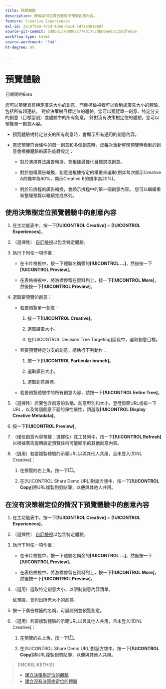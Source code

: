 ```yaml
---
title: 預覽體驗
description: 瞭解如何在廣告體驗中預覽創意內容。
feature: Creative Experiences
exl-id: 2ac8f580-7d3d-4de6-ba14-5d72b30188d7
source-git-commit: 5d8b511708008c77e817ccdb00ae02c158dfe63e
workflow-type: tm+mt
source-wordcount: '544'
ht-degree: 0%

---
```


# 預覽體驗

*已關閉的Beta*

您可以預覽具有特定廣告大小的創意，而目標檢視者可以看到該廣告大小的體驗，包括所有超連結。 對於決策樹目標定位的體驗，您可以預覽單一創意、特定分支的創意（目標型別）或體驗中的所有創意。 針對沒有決策樹定位的體驗，您可以預覽單一創意內容。<!-- verify -->

* 預覽體驗或特定分支的所有創意時，會顯示所有適用的創意內容。

* 當您預覽符合條件的單一創意和多個創意時，您每次重新整理預覽時看到的創意會根據體驗的廣告旋轉設定：

   * 對於演演算法廣告輪換，會根據最佳化目標選取創意。

   * 對於加權廣告輪換，創意是根據指定的權重來選取(例如每次顯示Creative A的機率為80%，顯示Creative B的機率為20%)。

   * 對於已排程的廣告輪換，會顯示排程中的第一個創意內容。 您可以繼續重新整理預覽以繼續完成序列。<!-- Refresh isn't there as of 2/3 -->

## 使用決策樹定位預覽體驗中的創意內容

1. 在主功能表中，按一下&#x200B;**[!UICONTROL Creative]** > **[!UICONTROL Experiences]**。

1. （選擇性） [自訂檢視](/help/creative/introduction/customize-data-views.md)以包含特定體驗。

1. 執行下列任一項作業：

   * 在卡片檢視中，按一下體驗名稱旁的&#x200B;**[!UICONTROL ...]**，然後按一下&#x200B;**[!UICONTROL Preview]**。

   * 在表格檢視中，將游標停留在資料列上，按一下&#x200B;**[!UICONTROL More]**，然後按一下&#x200B;**[!UICONTROL Preview]**。

1. 選取要預覽的創意：

   * 若要預覽單一創意：

      1. 按一下&#x200B;**[!UICONTROL Creative]**。

      1. 選取廣告大小。

      1. 在[!UICONTROL Decision Tree Targeting]區段中，選取創意目標。

   * 若要預覽特定分支的創意，請執行下列動作：

      1. 按一下&#x200B;**[!UICONTROL Particular branch]**。

      1. 選取廣告大小。

     <!-- I don't see this as of 2/3:
     1. Select whether to group the creatives by Rotation Type or Ad Size.
     -->

      1. 選取創意目標。

   * 若要預覽體驗中的所有創意內容，請按一下&#x200B;**[!UICONTROL Entire Tree]**。

     <!-- I don't see this as of 2/3:
     1. Click **[!UICONTROL Entire Tree]**.
     1. Select the ad size.
     1. Select whether to group the creatives by Rotation Type or Ad Size.
     -->

1. （選擇性）若要包含創意的名稱、創意型別和大小、登陸頁面URL或按一下URL，以及每個創意下面的彈性屬性，請選取&#x200B;**[!UICONTROL Display Creative Metadata]**。

1. 按一下&#x200B;**[!UICONTROL Preview]**。

1. （僅依創意內容預覽；選擇性）在工具列中，按一下&#x200B;**[!UICONTROL Refresh]**&#x200B;以根據廣告旋轉設定預覽任何可能顯示的其他創意內容。<!-- I don't see this as of 2/3 -->

1. （選用）若要複製體驗的示範URL以與其他人共用，且未登入[!DNL Creative]：

   1. 在預覽的右上角，按一下![共用](/help/creative/assets/share.png "共用")。

   1. 在[!UICONTROL Share Demo URL]對話方塊中，按一下&#x200B;**[!UICONTROL Copy]**&#x200B;將URL複製到剪貼簿，以便與其他人共用。


## 在沒有決策樹定位的情況下預覽體驗中的創意內容

1. 在主功能表中，按一下&#x200B;**[!UICONTROL Creative]** > **[!UICONTROL Experiences]**。

1. （選擇性） [自訂檢視](/help/creative/introduction/customize-data-views.md)以包含特定體驗。

1. 執行下列任一項作業：

   * 在卡片檢視中，按一下體驗名稱旁的&#x200B;**[!UICONTROL ...]**，然後按一下&#x200B;**[!UICONTROL Preview]**。

   * 在表格檢視中，將游標停留在資料列上，按一下&#x200B;**[!UICONTROL More]**，然後按一下&#x200B;**[!UICONTROL Preview]**。

1. （選用）選取特定創意大小，以限制創意內容清單。

   依預設，會列出所有大小的創意。

1. 按一下廣告標籤的名稱，可展開列並預覽創意。

1. （選用）若要複製體驗的示範URL以與其他人共用，且未登入[!DNL Creative]：

   1. 在預覽的右上角，按一下![共用](/help/creative/assets/share.png "共用")。

   1. 在[!UICONTROL Share Demo URL]對話方塊中，按一下&#x200B;**[!UICONTROL Copy]**&#x200B;將URL複製到剪貼簿，以便與其他人共用。

>[!MORELIKETHIS]
>
>* [建立決策樹定位的體驗](experience-create-targeting.md)
>* [建立沒有決策樹定位的體驗](/help/creative/experiences/experience-create-no-targeting.md)
